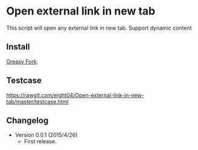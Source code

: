 Open external link in new tab
=============================
This script will open any external link in new tab. Support dynamic content

Install
-------
[Greasy Fork](https://greasyfork.org/scripts/4255-linkify-plus-plus).

Testcase
--------
<https://rawgit.com/eight04/Open-external-link-in-new-tab/master/testcase.html>

Changelog
---------
* Version 0.0.1 (2015/4/26)
	- First release.
